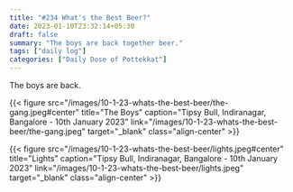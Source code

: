```yaml
---
title: "#234 What's the Best Beer?"
date: 2023-01-10T23:32:14+05:30
draft: false
summary: "The boys are back together beer."
tags: ["daily log"]
categories: ["Daily Dose of Pottekkat"]
---
```


The boys are back.

{{< figure src="/images/10-1-23-whats-the-best-beer/the-gang.jpeg#center" title="The Boys" caption="Tipsy Bull, Indiranagar, Bangalore - 10th January 2023" link="/images/10-1-23-whats-the-best-beer/the-gang.jpeg" target="_blank" class="align-center" >}}

{{< figure src="/images/10-1-23-whats-the-best-beer/lights.jpeg#center" title="Lights" caption="Tipsy Bull, Indiranagar, Bangalore - 10th January 2023" link="/images/10-1-23-whats-the-best-beer/lights.jpeg" target="_blank" class="align-center" >}}
